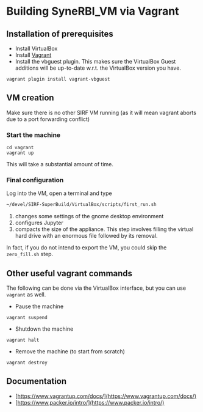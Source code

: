 # Building SyneRBI_VM via Vagrant

## Installation of prerequisites

- Install VirtualBox
- Install [Vagrant](https://www.vagrantup.com)
- Install the vbguest plugin. This makes sure the VirtualBox Guest additions will be up-to-date w.r.t.
the VirtualBox version you have.
```
vagrant plugin install vagrant-vbguest
```

## VM creation

Make sure there is no other SIRF VM running (as it will mean vagrant aborts due to a port forwarding conflict)

### Start the machine

```
cd vagrant
vagrant up
```
This will take a substantial amount of time.

### Final configuration
Log into the VM, open a terminal and type
```sh
~/devel/SIRF-SuperBuild/VirtualBox/scripts/first_run.sh
```
1. changes some settings of the gnome desktop environment
2. configures Jupyter
3. compacts the size of the appliance. This step involves filling the virtual hard drive with an enormous file followed by its removal.

In fact, if you do not intend to export the VM, you could skip the `zero_fill.sh` step.

## Other useful vagrant commands
The following can be done via the VirtualBox interface, but you can use `vagrant` as well.

- Pause the machine

```
vagrant suspend
```

- Shutdown the machine

```
vagrant halt
```

- Remove the machine (to start from scratch)

```
vagrant destroy
```

## Documentation

- [https://www.vagrantup.com/docs/](https://www.vagrantup.com/docs/)
- [https://www.packer.io/intro/](https://www.packer.io/intro/)
